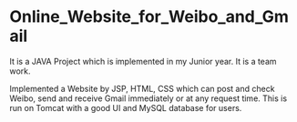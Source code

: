 Online_Website_for_Weibo_and_Gmail
==================================

It is a JAVA Project which is implemented in my Junior year. It is a team work.

Implemented a Website by JSP, HTML, CSS which can post and check Weibo, send and receive Gmail immediately or at any request time. This is run on Tomcat with a good UI and MySQL database for users.
